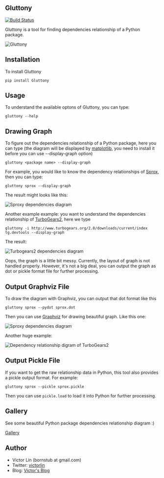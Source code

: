 ## Gluttony

[![Build Status](https://travis-ci.org/victorlin/gluttony.png?branch=master)](https://travis-ci.org/victorlin/gluttony)

Gluttony is a tool for finding dependencies relationship of a Python package.

![Gluttony](http://static.ez2learn.com/gluttony/gluttony.jpg)

## Installation

To install Gluttony

```
pip install Gluttony
```
    
## Usage

To understand the available optons of Gluttony, you can type:

```
gluttony --help
```

## Drawing Graph

To figure out the dependencies relationship of a Python package, here you can
type (the diagram will be displayed by [matplotlib](http://matplotlib.org/), 
you need to install it before you can use --display-graph option)

```
gluttony <package name> --display-graph
```

For example, you would like to know the dependency relationships of 
[Sprox](http://sprox.org/), then you can type:

```
gluttony sprox --display-graph
```

The result might looks like this:

![Sproxy dependencies diagram](http://static.ez2learn.com/gluttony/sprox.png)

Another example example: 
you want to understand the dependencies relationship of 
[TurboGears2](http://turbogears.org/), here we type

```
gluttony -i http://www.turbogears.org/2.0/downloads/current/index tg.devtools --display-graph
```

The result:

![Turbogears2 dependencies diagram](http://static.ez2learn.com/gluttony/tg2.png)

Oops, the graph is a little bit messy.  Currently, the layout of graph is not
handled properly.  However, it's not a big deal, you can output the graph as 
dot or pickle format file for further processing.

## Output Graphviz File

To draw the diagram with Graphviz, you can output that dot format like this

```
gluttony sprox --pydot sprox.dot
```
	
Then you can use [Graphviz](http://www.graphviz.org/) for drawing beautiful 
graph. Like this one:

![Sproxy dependencies diagram](http://static.ez2learn.com/gluttony/sprox_dot.png)

Another huge example:

![Dependency relationship digram of TurboGears2](http://static.ez2learn.com/gluttony/tg2_dot.png)

## Output Pickle File

If you want to get the raw relationship data in Python, this tool also 
provides a pickle output format. For example:

```
gluttony sprox --pickle sprox.pickle
```
	
Then you can use `pickle.load` to load it into Python for further processing.

## Gallery

See some beautiful Python package dependencies relationship diagram :)

[Gallery](http://code.google.com/p/python-gluttony/wiki/Gallery)

## Author

 - Victor Lin (bornstub at gmail.com)
 - Twitter: [victorlin](http://twitter.com/victorlin)
 - Blog: [Victor's Blog](http://victorlin.me)
